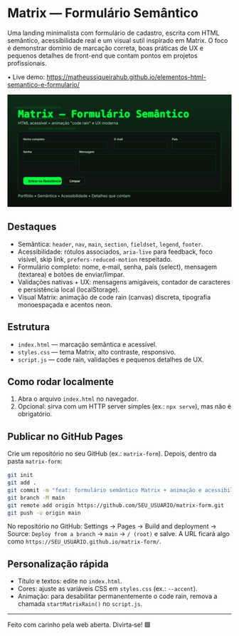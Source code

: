# Matrix — Formulário Semântico

Uma landing minimalista com formulário de cadastro, escrita com HTML semântico, acessibilidade real e um visual sutil inspirado em Matrix. O foco é demonstrar domínio de marcação correta, boas práticas de UX e pequenos detalhes de front-end que contam pontos em projetos profissionais.

• Live demo: https://matheussiqueirahub.github.io/elementos-html-semantico-e-formulario/

![Prévia do projeto](./assets/preview.svg)

## Destaques

- Semântica: `header`, `nav`, `main`, `section`, `fieldset`, `legend`, `footer`.
- Acessibilidade: rótulos associados, `aria-live` para feedback, foco visível, skip link, `prefers-reduced-motion` respeitado.
- Formulário completo: nome, e‑mail, senha, país (select), mensagem (textarea) e botões de enviar/limpar.
- Validações nativas + UX: mensagens amigáveis, contador de caracteres e persistência local (localStorage).
- Visual Matrix: animação de code rain (canvas) discreta, tipografia monoespaçada e acentos neon.

## Estrutura

- `index.html` — marcação semântica e acessível.
- `styles.css` — tema Matrix, alto contraste, responsivo.
- `script.js` — code rain, validações e pequenos detalhes de UX.

## Como rodar localmente

1. Abra o arquivo `index.html` no navegador.
2. Opcional: sirva com um HTTP server simples (ex.: `npx serve`), mas não é obrigatório.

## Publicar no GitHub Pages

Crie um repositório no seu GitHub (ex.: `matrix-form`). Depois, dentro da pasta `matrix-form`:

```bash
git init
git add .
git commit -m "feat: formulário semântico Matrix + animação e acessibilidade"
git branch -M main
git remote add origin https://github.com/SEU_USUARIO/matrix-form.git
git push -u origin main
```

No repositório no GitHub: Settings → Pages → Build and deployment → Source: `Deploy from a branch` → `main` → `/ (root)` e salve. A URL ficará algo como `https://SEU_USUARIO.github.io/matrix-form/`.

## Personalização rápida

- Título e textos: edite no `index.html`.
- Cores: ajuste as variáveis CSS em `styles.css` (ex.: `--accent`).
- Animação: para desabilitar permanentemente o code rain, remova a chamada `startMatrixRain()` no `script.js`.

---

Feito com carinho pela web aberta. Divirta‑se! 🟩

